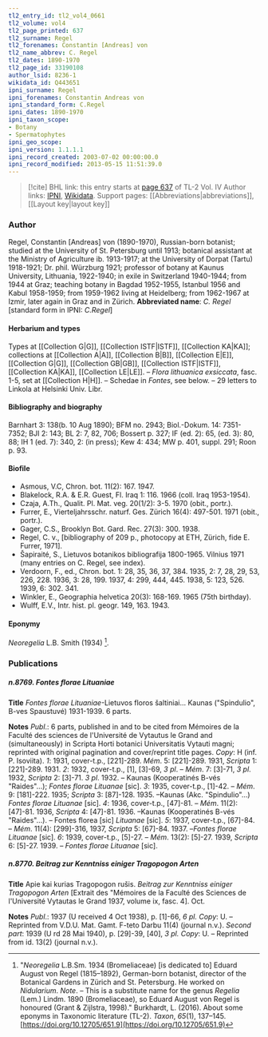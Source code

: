 ```yaml
---
tl2_entry_id: tl2_vol4_0661
tl2_volume: vol4
tl2_page_printed: 637
tl2_surname: Regel
tl2_forenames: Constantin [Andreas] von
tl2_name_abbrev: C. Regel
tl2_dates: 1890-1970
tl2_page_id: 33190108
author_lsid: 8236-1
wikidata_id: Q443651
ipni_surname: Regel
ipni_forenames: Constantin Andreas von
ipni_standard_form: C.Regel
ipni_dates: 1890-1970
ipni_taxon_scope: 
- Botany
- Spermatophytes
ipni_geo_scope: 
ipni_version: 1.1.1.1
ipni_record_created: 2003-07-02 00:00:00.0
ipni_record_modified: 2013-05-15 11:51:39.0
---
```


> [!cite] BHL link: this entry starts at [page 637](https://www.biodiversitylibrary.org/page/33190108) of TL-2 Vol. IV
> Author links: [IPNI](https://www.ipni.org/a/8236-1), [Wikidata](https://www.wikidata.org/wiki/Q443651). Support pages: [[Abbreviations|abbreviations]], [[Layout key|layout key]]

### Author

Regel, Constantin \[Andreas\] von (1890-1970), Russian-born botanist; studied at the University of St. Petersburg until 1913; botanical assistant at the Ministry of Agriculture ib. 1913-1917; at the University of Dorpat (Tartu) 1918-1921; Dr. phil. Würzburg 1921; professor of botany at Kaunus University, Lithuania, 1922-1940; in exile in Switzerland 1940-1944; from 1944 at Graz; teaching botany in Bagdad 1952-1955, Istanbul 1956 and Kabul 1958-1959; from 1959-1962 living at Heidelberg; from 1962-1967 at Izmir, later again in Graz and in Zürich. 
**Abbreviated name**: *C. Regel* \[standard form in IPNI: *C.Regel*\]

#### Herbarium and types

Types at [[Collection G|G]], [[Collection ISTF|ISTF]], [[Collection KA|KA]]; collections at [[Collection A|A]], [[Collection B|B]], [[Collection E|E]], [[Collection G|G]], [[Collection GB|GB]], [[Collection ISTF|ISTF]], [[Collection KA|KA]], [[Collection LE|LE]]. – *Flora lithuanica exsiccata*, fasc. 1-5, set at [[Collection H|H]]. – Schedae in *Fontes*, see below. – 29 letters to Linkola at Helsinki Univ. Libr.

#### Bibliography and biography

Barnhart 3: 138(b. 10 Aug 1890); BFM no. 2943; Biol.-Dokum. 14: 7351-7352; BJI 2: 143; BL 2: 7, 82, 706; Bossert p. 327; IF (ed. 2): 65, (ed. 3): 80, 88; IH 1 (ed. 7): 340, 2: (in press); Kew 4: 434; MW p. 401, suppl. 291; Roon p. 93.

#### Biofile

- Asmous, V.C, Chron. bot. 11(2): 167. 1947.
- Blakelock, R.A. & E.R. Guest, Fl. Iraq 1: 116. 1966 (coll. Iraq 1953-1954).
- Czaja, A.Th., Qualit. Pl. Mat. veg. 20(1/2): 3-5. 1970 (obit., portr.).
- Furrer, E., Vierteljahrsschr. naturf. Ges. Zürich 16(4): 497-501. 1971 (obit., portr.).
- Gager, C.S., Brooklyn Bot. Gard. Rec. 27(3): 300. 1938.
- Regel, C. v., \[bibliography of 209 p., photocopy at ETH, Zürich, fide E. Furrer, 1971\].
- Šapiraité, S., Lietuvos botanikos bibliografija 1800-1965. Vilnius 1971 (many entries on C. Regel, see index).
- Verdoorn, F., ed., Chron. bot. 1: 28, 35, 36, 37, 384. 1935, 2: 7, 28, 29, 53, 226, 228. 1936, 3: 28, 199. 1937, 4: 299, 444, 445. 1938, 5: 123, 526. 1939, 6: 302. 341.
- Winkler, E., Geographia helvetica 20(3): 168-169. 1965 (75th birthday).
- Wulff, E.V., Intr. hist. pl. geogr. 149, 163. 1943.

#### Eponymy

*Neoregelia* L.B. Smith (1934) [^1].

### Publications

##### n.8769. Fontes florae Lituaniae

**Title**
*Fontes florae Lituaniae*-Lietuvos floros šaltiniai... Kaunas ("Spindulio", B-ves Spaustuvé) 1931-1939. 6 parts.

**Notes**
*Publ*.: 6 parts, published in and to be cited from Mémoires de la Faculté des sciences de l'Université de Vytautus le Grand and (simultaneously) in Scripta Horti botanici Universitatis Vytauti magni; reprinted with original pagination and cover/reprint title pages. *Copy*: H (inf. P. Isoviita).
*1*: 1931, cover-t.p., \[221\]-289. *Mém*. 5: \[221\]-289. 1931, *Scripta* 1: \[221\]-289. 1931.
*2*: 1932, cover-t.p., \[1\], \[3\]-69, *3 pl*. – *Mém*. 7: \[3\]-71, *3 pl*. 1932, *Scripta* 2: \[3\]-71. *3 pl*. 1932. – Kaunas (Kooperatinés B-vés "Raides"...); *Fontes florae Lituanae* \[sic\].
*3*: 1935, cover-t.p., \[1\]-42. – *Mém*. 9: \[181\]-222. 1935; *Scripta* 3: \[87\]-128. 1935. –Kaunas (Akc. "Spindulio"...) *Fontes florae Lituanae* \[sic\].
*4*: 1936, cover-t.p., \[47\]-81. – *Mém*. 11(2): \[47\]-81. 1936, *Scripta* 4: \[47\]-81. 1936. –Kaunas (Kooperatinés B-vés "Raides"...). – Fontes florea \[sic\] *Lituanae* \[sic\].
*5*: 1937, cover-t.p., \[67\]-84. – *Mém*. 11(4): \[299\]-316, 1937, *Scripta* 5: \[67\]-84. 1937. –*Fontes florae Lituanae* \[sic\].
*6*: 1939, cover-t.p., \[5\]-27. – *Mém*. 13(2): \[5\]-27. 1939, *Scripta* 6: \[5\]-27. 1939. – *Fontes florae Lituanae* \[sic\].

##### n.8770. Beitrag zur Kenntniss einiger Tragopogon Arten

**Title**
Apie kai kurias Tragopogon rušis. *Beitrag zur Kenntniss einiger Tragopogon Arten* \[Extrait des "Mémoires de la Faculté des Sciences de l'Université Vytautas le Grand 1937, volume ix, fasc. 4\]. Oct.

**Notes**
*Publ*.: 1937 (U received 4 Oct 1938), p. \[1\]-66, *6 pl. Copy*: U. – Reprinted from V.D.U. Mat. Gamt. F-teto Darbu 11(4) (journal n.v.).
*Second part*: 1939 (U rd 28 Mai 1940), p. \[29\]-39, \[40\], *3 pl. Copy*: U. – Reprinted from id. 13(2) (journal n.v.).

[^1]: "*Neoregelia* L.B.Sm. 1934 (Bromeliaceae) \[is dedicated to\] Eduard August von Regel (1815–1892), German-born botanist, director of the Botanical Gardens in Zürich and St. Petersburg. He worked on *Nidularium*. 
*Note*. – This is a substitute name for the genus *Regelia* (Lem.) Lindm. 1890 (Bromeliaceae), so Eduard August von Regel is honoured (Grant & Zijlstra, 1998)."
Burkhardt, L. (2016). About some eponyms in Taxonomic literature (TL-2). _Taxon_, _65_(1), 137–145. [https://doi.org/10.12705/651.9](https://doi.org/10.12705/651.9)

